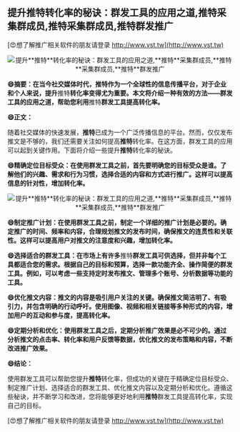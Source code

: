 ## **提升**推特**转化率的秘诀：群发工具的应用之道,**推特**采集群成员,**推特**采集群成员,**推特**群发推广**

[😍想了解推广相关软件的朋友请登录 http://www.vst.tw](http://www.vst.tw)

 <center><img src="https://vst.tw/MP4/tuiguang/png/3.png" alt="提升**推特**转化率的秘诀：群发工具的应用之道,**推特**采集群成员,**推特**采集群成员,**推特**群发推广"></center>

**😄摘要：在当今社交媒体时代，**推特**作为一个全球性的信息传播平台，对于企业和个人来说，提升**推特**转化率变得尤为重要。本文将介绍一种有效的方法——群发工具的应用之道，帮助您利用**推特**群发工具提高转化率。**

**😄正文：**

随着社交媒体的快速发展，**推特**已成为一个广泛传播信息的平台。然而，仅仅发布推文是不够的，我们还需要关注如何提高**推特**转化率。在这方面，群发工具的应用可以起到关键作用。下面将介绍一些提升**推特**转化率的秘诀。

**😄精确定位目标受众：在使用群发工具之前，首先要明确您的目标受众是谁。了解他们的兴趣、需求和行为习惯，选择合适的内容和方式进行推广。这样可以提高信息的针对性，增加转化率。**

 <center><img src="https://vst.tw/MP4/tuiguang/png/4.png" alt="提升**推特**转化率的秘诀：群发工具的应用之道,**推特**采集群成员,**推特**采集群成员,**推特**群发推广"></center>

**😄制定推广计划：在使用群发工具之前，制定一个详细的推广计划是必要的。确定推广的时间、频率和内容，合理规划推文的发布时间，确保推文的连贯性和关联性。这样可以提高用户对推文的注意度和兴趣，增加转化率。**

**😄选择适合的群发工具：在市场上有许多**推特**群发工具可供选择，但并非每个工具都适合您的需求。根据自己的目标和预算，选择一款功能齐全、操作简便的群发工具。例如，可以考虑一些支持定时发布推文、管理多个账号、分析数据等功能的工具。**

**😄优化推文内容：推文的内容是吸引用户关注的关键。确保推文简洁明了、有吸引力，并包含明确的行动呼吁。使用图像、视频和相关链接等多种形式的内容，增加用户的互动和参与度，提高转化率。**

**😄定期分析和优化：使用群发工具之后，定期分析推广效果是必不可少的。通过分析推文的点击率、转化率和用户反馈等数据，优化推文的发布策略和内容，不断改进推广效果。**

**😄结论：**

使用群发工具可以帮助您提升**推特**转化率，但成功的关键在于精确定位目标受众、制定推广计划、选择适合的群发工具、优化推文内容以及定期分析和优化。遵循这些秘诀，并不断学习和改进，您将能够更好地利用**推特**群发工具提高转化率，实现自己的目标。

[😍想了解推广相关软件的朋友请登录 http://www.vst.tw](http://www.vst.tw)



